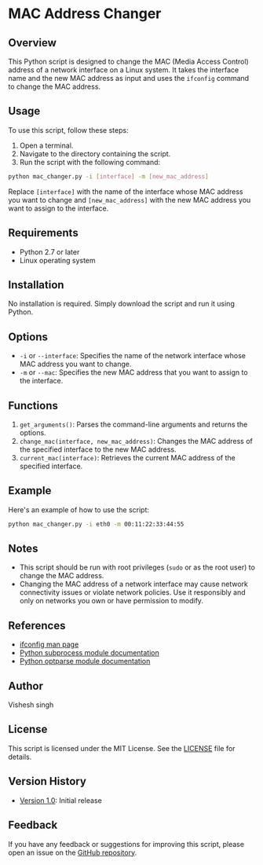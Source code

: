 # MAC Address Changer

## Overview
This Python script is designed to change the MAC (Media Access Control) address of a network interface on a Linux system. It takes the interface name and the new MAC address as input and uses the `ifconfig` command to change the MAC address.

## Usage
To use this script, follow these steps:
1. Open a terminal.
2. Navigate to the directory containing the script.
3. Run the script with the following command:
``` bash
python mac_changer.py -i [interface] -m [new_mac_address]
```
Replace `[interface]` with the name of the interface whose MAC address you want to change and `[new_mac_address]` with the new MAC address you want to assign to the interface.

## Requirements
- Python 2.7 or later
- Linux operating system

## Installation
No installation is required. Simply download the script and run it using Python.

## Options
- `-i` or `--interface`: Specifies the name of the network interface whose MAC address you want to change.
- `-m` or `--mac`: Specifies the new MAC address that you want to assign to the interface.

## Functions
1. `get_arguments()`: Parses the command-line arguments and returns the options.
2. `change_mac(interface, new_mac_address)`: Changes the MAC address of the specified interface to the new MAC address.
3. `current_mac(interface)`: Retrieves the current MAC address of the specified interface.

## Example
Here's an example of how to use the script:
``` bash
python mac_changer.py -i eth0 -m 00:11:22:33:44:55
```

## Notes
- This script should be run with root privileges (`sudo` or as the root user) to change the MAC address.
- Changing the MAC address of a network interface may cause network connectivity issues or violate network policies. Use it responsibly and only on networks you own or have permission to modify.

## References
- [ifconfig man page](https://man7.org/linux/man-pages/man8/ifconfig.8.html)
- [Python subprocess module documentation](https://docs.python.org/3/library/subprocess.html)
- [Python optparse module documentation](https://docs.python.org/2/library/optparse.html)

## Author
Vishesh singh

## License
This script is licensed under the MIT License. See the [LICENSE](LICENSE) file for details.

## Version History
- [Version 1.0](https://github.com/your-username/mac-changer/releases/tag/v1.0): Initial release

## Feedback
If you have any feedback or suggestions for improving this script, please open an issue on the [GitHub repository](https://github.com/visheshoffice/cybersecurity-projects/issues).
